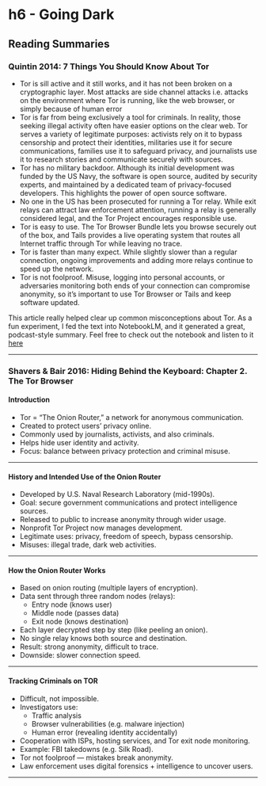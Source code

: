 # h6 - Going Dark

## Reading Summaries

### Quintin 2014: 7 Things You Should Know About Tor

- Tor is sill active and it still works, and it has not been broken on a cryptographic layer. Most attacks are side channel attacks i.e. attacks on the environment where Tor is running, like the web browser, or simply because of human error
- Tor is far from being exclusively a tool for criminals. In reality, those seeking illegal activity often have easier options on the clear web. Tor serves a variety of legitimate purposes: activists rely on it to bypass censorship and protect their identities, militaries use it for secure communications, families use it to safeguard privacy, and journalists use it to research stories and communicate securely with sources.
- Tor has no military backdoor. Although its initial development was funded by the US Navy, the software is open source, audited by security experts, and maintained by a dedicated team of privacy-focused developers. This highlights the power of open source software.
- No one in the US has been prosecuted for running a Tor relay. While exit relays can attract law enforcement attention, running a relay is generally considered legal, and the Tor Project encourages responsible use.
- Tor is easy to use. The Tor Browser Bundle lets you browse securely out of the box, and Tails provides a live operating system that routes all Internet traffic through Tor while leaving no trace.
- Tor is faster than many expect. While slightly slower than a regular connection, ongoing improvements and adding more relays continue to speed up the network.
- Tor is not foolproof. Misuse, logging into personal accounts, or adversaries monitoring both ends of your connection can compromise anonymity, so it’s important to use Tor Browser or Tails and keep software updated.

This article really helped clear up common misconceptions about Tor. As a fun experiment, I fed the text into NotebookLM, and it generated a great, podcast-style summary. Feel free to check out the notebook and listen to it [here](https://notebooklm.google.com/notebook/15e7505d-ba1f-421f-ad7d-2b3c63c33424?artifactId=93c5dde0-7728-4d38-be72-df15e3350f1a)

---

### Shavers & Bair 2016: Hiding Behind the Keyboard: Chapter 2. The Tor Browser

#### Introduction

- Tor = “The Onion Router,” a network for anonymous communication.
- Created to protect users’ privacy online.
- Commonly used by journalists, activists, and also criminals.
- Helps hide user identity and activity.
- Focus: balance between privacy protection and criminal misuse.

---

#### History and Intended Use of the Onion Router

- Developed by U.S. Naval Research Laboratory (mid-1990s).
- Goal: secure government communications and protect intelligence sources.
- Released to public to increase anonymity through wider usage.
- Nonprofit Tor Project now manages development.
- Legitimate uses: privacy, freedom of speech, bypass censorship.
- Misuses: illegal trade, dark web activities.

---

#### How the Onion Router Works

- Based on onion routing (multiple layers of encryption).
- Data sent through three random nodes (relays):
  - Entry node (knows user)
  - Middle node (passes data)
  - Exit node (knows destination)
- Each layer decrypted step by step (like peeling an onion).
- No single relay knows both source and destination.
- Result: strong anonymity, difficult to trace.
- Downside: slower connection speed.

---

#### Tracking Criminals on TOR

- Difficult, not impossible.
- Investigators use:
  - Traffic analysis
  - Browser vulnerabilities (e.g. malware injection)
  - Human error (revealing identity accidentally)
- Cooperation with ISPs, hosting services, and Tor exit node monitoring.
- Example: FBI takedowns (e.g. Silk Road).
- Tor not foolproof — mistakes break anonymity.
- Law enforcement uses digital forensics + intelligence to uncover users.

---


